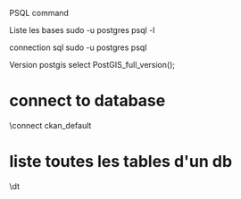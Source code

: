 PSQL command

Liste les bases
sudo -u postgres psql -l

connection sql
sudo -u postgres psql

Version postgis
select PostGIS_full_version();


# connect to database
\connect ckan_default

# liste toutes les tables d'un db
\dt

